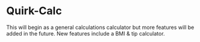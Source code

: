 # Quirk-Calc
This will begin as a general calculations calculator but more features will be added in the future. New features include a BMI & tip calculator.
